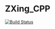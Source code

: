 # ZXing_CPP

[![Build Status](https://github.com/rakeshksr/ZXing_CPP.jl/actions/workflows/CI.yml/badge.svg?branch=main)](https://github.com/rakeshksr/ZXing_CPP.jl/actions/workflows/CI.yml?query=branch%3Amain)
